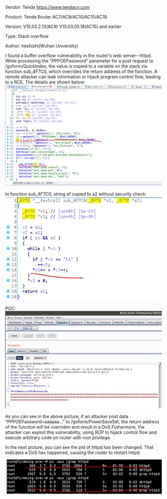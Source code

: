 Vendor: Tenda https://www.tendacn.com

Product: Tenda Router AC7/AC9/AC10/AC15/AC18

Version: V15.03.2.13(AC9)  V15.03.05.18(AC15) and earlier

Type: Stack overflow

Author: heshizhi(Wuhan University)

I found a buffer overflow vulnerability in the router's web server--httpd. While processing the "PPPOEPassword" parameter for a post request to /goform/QuickIndex, the value is copied to a variable on the stack via function sub_4F7C0, which overrides the return address of the function. A remote attacker can leak information or hijack program control flow, leading to a RCE.
The details are shown below: 
![image](https://github.com/pwnninja/tenda/blob/main/images/formQuickIndexStackoverflow1.PNG)

In function sub_4F7C0, string a1 copied to a2 without security check:
![image](https://github.com/pwnninja/tenda/blob/main/images/formQuickIndexStackoverflow2.PNG)

POC:
![image](https://github.com/pwnninja/tenda/blob/main/images/formQuickIndexStackoverflow3.png)

As you can see in the above picture, if an attacker post data "PPPOEPassword=aaaaaa..." to /goform/PowerSaveSet, the return address of the function will be overriden and result in a DoS.Futhermore, the attacker can exploit this vulnerability, using ROP to hijack control flow and execute arbitrary code on router with root privilege.

In the next picture, you can see the pid of httpd has been changed. That indicates a DoS has happened, causing the router to restart httpd:

![image](https://github.com/pwnninja/tenda/blob/main/images/formQuickIndexStackoverflow4.png)
